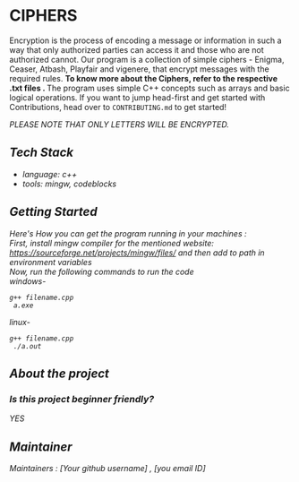 # CIPHERS
Encryption is the process of encoding a message or information in such a way that only authorized parties can access it and those who are not authorized cannot. Our program is a collection of simple ciphers - Enigma, Ceaser, Atbash, Playfair and vigenere, that encrypt messages with the required rules. <b>To know more about the Ciphers, refer to the respective .txt files . </b> The program uses simple C++ concepts such as arrays and basic logical operations.
If you want to jump head-first and get started with Contributions, head over to
`CONTRIBUTING.md` to get started!

<i>PLEASE NOTE THAT ONLY LETTERS WILL BE ENCRYPTED. 
 
 
 ## Tech Stack
 - language: c++
 - tools: mingw, codeblocks
 
 ## Getting Started
Here's How you can get the program running in your machines :  
First, install mingw compiler for the mentioned website: https://sourceforge.net/projects/mingw/files/
 and then add to path in environment variables  
 Now, run the following commands to run the code  
  windows-
```
g++ filename.cpp
 a.exe
```
 linux-
```
g++ filename.cpp
 ./a.out
```
 
## About the project
### Is this project beginner friendly?
YES
## Maintainer
Maintainers : [Your github username] , [you email ID]
